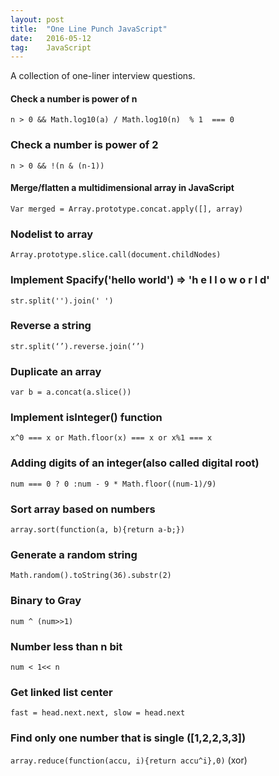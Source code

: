 ```yaml
---
layout: post
title:  "One Line Punch JavaScript"
date:   2016-05-12
tag:    JavaScript  
---
```


A collection of one-liner interview questions.

#### Check a number is power of n
`n > 0 && Math.log10(a) / Math.log10(n)  % 1  === 0`

### Check a number is power of 2
`n > 0 && !(n & (n-1))`

#### Merge/flatten a multidimensional array in JavaScript
`Var merged = Array.prototype.concat.apply([], array)`

### Nodelist to array
`Array.prototype.slice.call(document.childNodes)`

### Implement Spacify('hello world')  => 'h e l l o  w o r l d'
`str.split('').join(' ')`

### Reverse a string
`str.split(‘’).reverse.join(‘’)`

### Duplicate an array
`var b = a.concat(a.slice())`

### Implement isInteger() function
`x^0 === x or Math.floor(x) === x or x%1 === x`


### Adding digits of an integer(also called digital root)
`num === 0 ? 0 :num - 9 * Math.floor((num-1)/9)`

### Sort array based on numbers
`array.sort(function(a, b){return a-b;})`

### Generate a random string
`Math.random().toString(36).substr(2)`

### Binary to Gray
`num ^ (num>>1)`

### Number less than n bit
`num < 1<< n`

### Get linked list center
`fast = head.next.next, slow = head.next`

### Find only one number that is single ([1,2,2,3,3])
`array.reduce(function(accu, i){return accu^i},0)` (xor)
